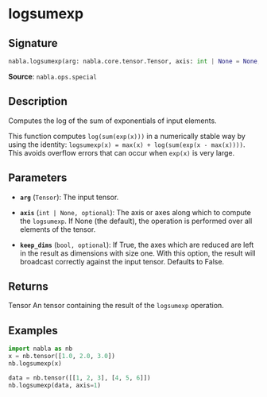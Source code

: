 # logsumexp

## Signature

```python
nabla.logsumexp(arg: nabla.core.tensor.Tensor, axis: int | None = None, keep_dims: bool = False) -> nabla.core.tensor.Tensor
```

**Source**: `nabla.ops.special`

## Description

Computes the log of the sum of exponentials of input elements.

This function computes `log(sum(exp(x)))` in a numerically stable way by using
the identity: `logsumexp(x) = max(x) + log(sum(exp(x - max(x))))`. This
avoids overflow errors that can occur when `exp(x)` is very large.

## Parameters

- **`arg`** (`Tensor`): The input tensor.

- **`axis`** (`int | None, optional`): The axis or axes along which to compute the `logsumexp`. If None (the default), the operation is performed over all elements of the tensor.

- **`keep_dims`** (`bool, optional`): If True, the axes which are reduced are left in the result as dimensions with size one. With this option, the result will broadcast correctly against the input tensor. Defaults to False.

## Returns

Tensor
    An tensor containing the result of the `logsumexp` operation.

## Examples

```python
import nabla as nb
x = nb.tensor([1.0, 2.0, 3.0])
nb.logsumexp(x)
```

```python
data = nb.tensor([[1, 2, 3], [4, 5, 6]])
nb.logsumexp(data, axis=1)
```
